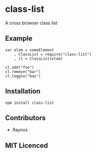 # class-list

A cross browser class list

## Example

```
var elem = someElement
    , ClassList = require("class-list")
    , cl = ClassList(elem)

cl.add("foo")
cl.remove("bar")
cl.toggle("baz")
```

## Installation

`npm install class-list`

## Contributors

 - Raynos

## MIT Licenced